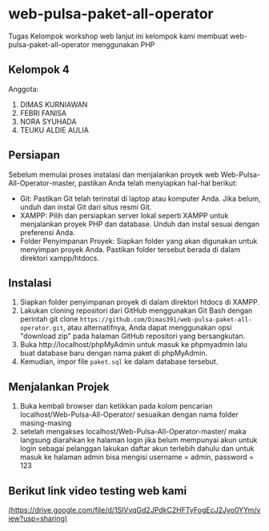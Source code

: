 # web-pulsa-paket-all-operator

Tugas Kelompok workshop web lanjut ini kelompok kami membuat web-pulsa-paket-all-operator menggunakan PHP

## Kelompok 4

Anggota:
  1. DIMAS KURNIAWAN
  2. FEBRI FANISA
  3. NORA SYUHADA
  4. TEUKU ALDIE AULIA

  ## Persiapan 
Sebelum memulai proses instalasi dan menjalankan proyek web Web-Pulsa-All-Operator-master, pastikan Anda telah menyiapkan hal-hal berikut:
- Git: Pastikan Git telah terinstal di laptop atau komputer Anda. Jika belum, unduh dan instal Git dari situs resmi Git.
- XAMPP: Pilih dan persiapkan server lokal seperti XAMPP untuk menjalankan proyek PHP dan database. Unduh dan instal sesuai dengan preferensi Anda.
- Folder Penyimpanan Proyek: Siapkan folder yang akan digunakan untuk menyimpan proyek Anda. Pastikan folder tersebut berada di dalam direktori xampp/htdocs.

## Instalasi
1. Siapkan folder penyimpanan proyek di dalam direktori htdocs di XAMPP.
2. Lakukan cloning repositori dari GitHub menggunakan Git Bash dengan perintah
   git clone `https://github.com/Dimas391/web-pulsa-paket-all-operator.git`, atau alternatifnya, Anda dapat menggunakan opsi "download zip" pada halaman GitHub repositori yang bersangkutan.
4. Buka http://localhost/phpMyAdmin untuk masuk ke phpmyadmin lalu buat database baru dengan nama paket di phpMyAdmin.
5. Kemudian, impor file `paket.sql` ke dalam database tersebut.

## Menjalankan Projek
1. Buka kembali browser dan ketikkan pada kolom pencarian localhost/Web-Pulsa-All-Operator/ sesuaikan dengan nama folder masing-masing
2. setelah mengakses localhost/Web-Pulsa-All-Operator-master/ maka langsung diarahkan ke halaman login jika belum mempunyai akun untuk login sebagai pelanggan lakukan daftar akun terlebih dahulu dan untuk masuk ke halaman admin bisa mengisi username = admin, password = 123

## Berikut link video testing web kami
[(https://drive.google.com/file/d/1SIVvqGd2JPdkC2HFTyFogEcJ2Jyo0YYm/view?usp=sharing)](https://drive.google.com/file/d/1SIVvqGd2JPdkC2HFTyFogEcJ2Jyo0YYm/view?usp=sharing)



